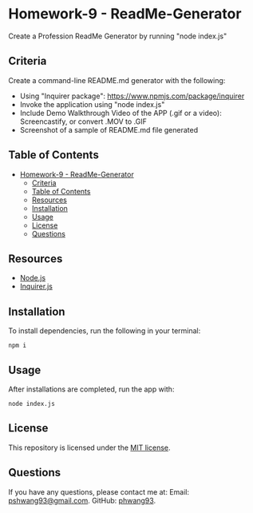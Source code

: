 # Homework-9 - ReadMe-Generator

Create a Profession ReadMe Generator by running "node index.js"

## Criteria
 Create a command-line README.md generator with the following:

- Using "Inquirer package": https://www.npmjs.com/package/inquirer
- Invoke the application using "node index.js"
- Include Demo Walkthrough Video of the APP (.gif or a video): Screencastify, or convert .MOV to .GIF
- Screenshot of a sample of README.md file generated

## Table of Contents

- [Homework-9 - ReadMe-Generator](#homework-9---readme-generator)
  - [Criteria](#criteria)
  - [Table of Contents](#table-of-contents)
  - [Resources](#resources)
  - [Installation](#installation)
  - [Usage](#usage)
  - [License](#license)
  - [Questions](#questions)

## Resources

* [Node.js](https://nodejs.org/)
* [Inquirer.js](https://www.npmjs.com/package/inquirer)

## Installation

To install dependencies, run the following in your terminal:

`
npm i
`

## Usage

After installations are completed, run the app with: 

`
node index.js
`

## License

This repository is licensed under the [MIT license](./LICENSE).

## Questions

If you have any questions, please contact me at: 
Email: [pshwang93@gmail.com](mailto:pshwang93@gmail.com). GitHub: [phwang93](https://github.com/phwang93). 